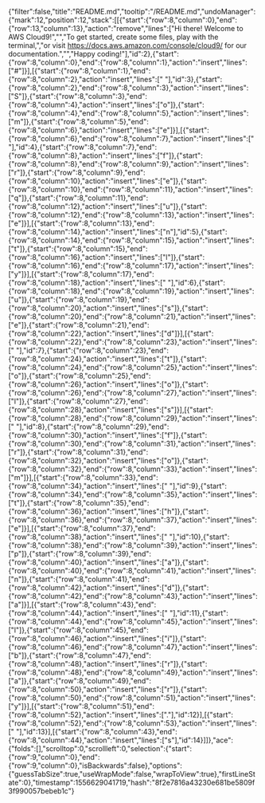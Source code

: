 {"filter":false,"title":"README.md","tooltip":"/README.md","undoManager":{"mark":12,"position":12,"stack":[[{"start":{"row":8,"column":0},"end":{"row":13,"column":13},"action":"remove","lines":["Hi there! Welcome to AWS Cloud9!","","To get started, create some files, play with the terminal,","or visit https://docs.aws.amazon.com/console/cloud9/ for our documentation.","","Happy coding!"],"id":2},{"start":{"row":8,"column":0},"end":{"row":8,"column":1},"action":"insert","lines":["#"]}],[{"start":{"row":8,"column":1},"end":{"row":8,"column":2},"action":"insert","lines":[" "],"id":3},{"start":{"row":8,"column":2},"end":{"row":8,"column":3},"action":"insert","lines":["S"]},{"start":{"row":8,"column":3},"end":{"row":8,"column":4},"action":"insert","lines":["o"]},{"start":{"row":8,"column":4},"end":{"row":8,"column":5},"action":"insert","lines":["m"]},{"start":{"row":8,"column":5},"end":{"row":8,"column":6},"action":"insert","lines":["e"]}],[{"start":{"row":8,"column":6},"end":{"row":8,"column":7},"action":"insert","lines":[" "],"id":4},{"start":{"row":8,"column":7},"end":{"row":8,"column":8},"action":"insert","lines":["f"]},{"start":{"row":8,"column":8},"end":{"row":8,"column":9},"action":"insert","lines":["r"]},{"start":{"row":8,"column":9},"end":{"row":8,"column":10},"action":"insert","lines":["e"]},{"start":{"row":8,"column":10},"end":{"row":8,"column":11},"action":"insert","lines":["q"]},{"start":{"row":8,"column":11},"end":{"row":8,"column":12},"action":"insert","lines":["u"]},{"start":{"row":8,"column":12},"end":{"row":8,"column":13},"action":"insert","lines":["e"]}],[{"start":{"row":8,"column":13},"end":{"row":8,"column":14},"action":"insert","lines":["n"],"id":5},{"start":{"row":8,"column":14},"end":{"row":8,"column":15},"action":"insert","lines":["t"]},{"start":{"row":8,"column":15},"end":{"row":8,"column":16},"action":"insert","lines":["l"]},{"start":{"row":8,"column":16},"end":{"row":8,"column":17},"action":"insert","lines":["y"]}],[{"start":{"row":8,"column":17},"end":{"row":8,"column":18},"action":"insert","lines":[" "],"id":6},{"start":{"row":8,"column":18},"end":{"row":8,"column":19},"action":"insert","lines":["u"]},{"start":{"row":8,"column":19},"end":{"row":8,"column":20},"action":"insert","lines":["s"]},{"start":{"row":8,"column":20},"end":{"row":8,"column":21},"action":"insert","lines":["e"]},{"start":{"row":8,"column":21},"end":{"row":8,"column":22},"action":"insert","lines":["d"]}],[{"start":{"row":8,"column":22},"end":{"row":8,"column":23},"action":"insert","lines":[" "],"id":7},{"start":{"row":8,"column":23},"end":{"row":8,"column":24},"action":"insert","lines":["t"]},{"start":{"row":8,"column":24},"end":{"row":8,"column":25},"action":"insert","lines":["o"]},{"start":{"row":8,"column":25},"end":{"row":8,"column":26},"action":"insert","lines":["o"]},{"start":{"row":8,"column":26},"end":{"row":8,"column":27},"action":"insert","lines":["l"]},{"start":{"row":8,"column":27},"end":{"row":8,"column":28},"action":"insert","lines":["s"]}],[{"start":{"row":8,"column":28},"end":{"row":8,"column":29},"action":"insert","lines":[" "],"id":8},{"start":{"row":8,"column":29},"end":{"row":8,"column":30},"action":"insert","lines":["f"]},{"start":{"row":8,"column":30},"end":{"row":8,"column":31},"action":"insert","lines":["r"]},{"start":{"row":8,"column":31},"end":{"row":8,"column":32},"action":"insert","lines":["o"]},{"start":{"row":8,"column":32},"end":{"row":8,"column":33},"action":"insert","lines":["m"]}],[{"start":{"row":8,"column":33},"end":{"row":8,"column":34},"action":"insert","lines":[" "],"id":9},{"start":{"row":8,"column":34},"end":{"row":8,"column":35},"action":"insert","lines":["t"]},{"start":{"row":8,"column":35},"end":{"row":8,"column":36},"action":"insert","lines":["h"]},{"start":{"row":8,"column":36},"end":{"row":8,"column":37},"action":"insert","lines":["e"]}],[{"start":{"row":8,"column":37},"end":{"row":8,"column":38},"action":"insert","lines":[" "],"id":10},{"start":{"row":8,"column":38},"end":{"row":8,"column":39},"action":"insert","lines":["p"]},{"start":{"row":8,"column":39},"end":{"row":8,"column":40},"action":"insert","lines":["a"]},{"start":{"row":8,"column":40},"end":{"row":8,"column":41},"action":"insert","lines":["n"]},{"start":{"row":8,"column":41},"end":{"row":8,"column":42},"action":"insert","lines":["d"]},{"start":{"row":8,"column":42},"end":{"row":8,"column":43},"action":"insert","lines":["a"]}],[{"start":{"row":8,"column":43},"end":{"row":8,"column":44},"action":"insert","lines":[" "],"id":11},{"start":{"row":8,"column":44},"end":{"row":8,"column":45},"action":"insert","lines":["l"]},{"start":{"row":8,"column":45},"end":{"row":8,"column":46},"action":"insert","lines":["i"]},{"start":{"row":8,"column":46},"end":{"row":8,"column":47},"action":"insert","lines":["b"]},{"start":{"row":8,"column":47},"end":{"row":8,"column":48},"action":"insert","lines":["r"]},{"start":{"row":8,"column":48},"end":{"row":8,"column":49},"action":"insert","lines":["a"]},{"start":{"row":8,"column":49},"end":{"row":8,"column":50},"action":"insert","lines":["r"]},{"start":{"row":8,"column":50},"end":{"row":8,"column":51},"action":"insert","lines":["y"]}],[{"start":{"row":8,"column":51},"end":{"row":8,"column":52},"action":"insert","lines":["."],"id":12}],[{"start":{"row":8,"column":52},"end":{"row":8,"column":53},"action":"insert","lines":[" "],"id":13}],[{"start":{"row":8,"column":43},"end":{"row":8,"column":44},"action":"insert","lines":["s"],"id":14}]]},"ace":{"folds":[],"scrolltop":0,"scrollleft":0,"selection":{"start":{"row":9,"column":0},"end":{"row":9,"column":0},"isBackwards":false},"options":{"guessTabSize":true,"useWrapMode":false,"wrapToView":true},"firstLineState":0},"timestamp":1556629041719,"hash":"8f2e7816a43230e681be5809f3f990057bebeb1c"}